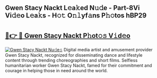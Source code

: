 ## Gwen Stacy Nackt L𝚎a𝚔ed N𝚞𝚍e - Part-8Vi Vi𝚍𝚎o L𝚎a𝚔s - H𝚘𝚝 O𝚗𝚕yf𝚊ns P𝚑𝚘tos hBP29

# <h2><a href="http://kfaa0o.oniu.top/?m=Gwen+Stacy+Nackt">🔗👉 🔴 Gwen Stacy Nackt P𝚑ot𝚘𝚜 V𝚒d𝚎o</a></h2>

[![Gwen Stacy Nackt Nu𝚍e𝚜](https://i.imgur.com/0qMVB7G.gif)](http://kfaa0o.oniu.top/?m=Gwen+Stacy+Nackt)
Digital media artist and amusement provider Gwen Stacy Nackt, recognized for disseminating dance and lifestyle content through trending choreographies and short films. Selfless humanitarian worker Gwen Stacy Nackt, famed for their commitment and courage in helping those in need around the world.  
